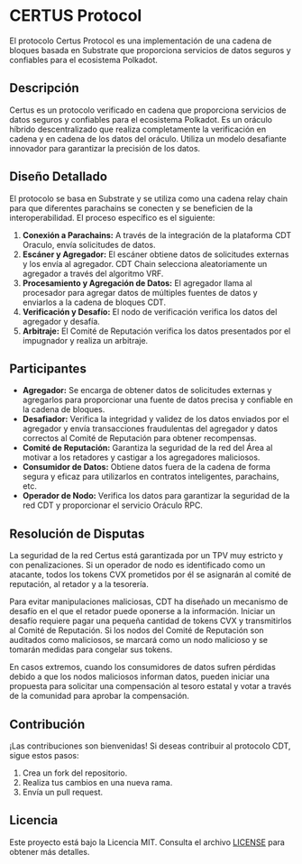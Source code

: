 # CERTUS Protocol

El protocolo Certus Protocol es una implementación de una cadena de bloques basada en Substrate que proporciona servicios de datos seguros y confiables para el ecosistema Polkadot.

## Descripción

Certus es un protocolo verificado en cadena que proporciona servicios de datos seguros y confiables para el ecosistema Polkadot. Es un oráculo híbrido descentralizado que realiza completamente la verificación en cadena y en cadena de los datos del oráculo. Utiliza un modelo desafiante innovador para garantizar la precisión de los datos.

## Diseño Detallado

El protocolo se basa en Substrate y se utiliza como una cadena relay chain para que diferentes parachains se conecten y se beneficien de la interoperabilidad. El proceso específico es el siguiente:

1. **Conexión a Parachains:** A través de la integración de la plataforma CDT Oraculo, envía solicitudes de datos.
2. **Escáner y Agregador:** El escáner obtiene datos de solicitudes externas y los envía al agregador. CDT Chain selecciona aleatoriamente un agregador a través del algoritmo VRF.
3. **Procesamiento y Agregación de Datos:** El agregador llama al procesador para agregar datos de múltiples fuentes de datos y enviarlos a la cadena de bloques CDT.
4. **Verificación y Desafío:** El nodo de verificación verifica los datos del agregador y desafía.
5. **Arbitraje:** El Comité de Reputación verifica los datos presentados por el impugnador y realiza un arbitraje.

## Participantes

- **Agregador:** Se encarga de obtener datos de solicitudes externas y agregarlos para proporcionar una fuente de datos precisa y confiable en la cadena de bloques.
- **Desafiador:** Verifica la integridad y validez de los datos enviados por el agregador y envía transacciones fraudulentas del agregador y datos correctos al Comité de Reputación para obtener recompensas.
- **Comité de Reputación:** Garantiza la seguridad de la red del Área al motivar a los retadores y castigar a los agregadores maliciosos.
- **Consumidor de Datos:** Obtiene datos fuera de la cadena de forma segura y eficaz para utilizarlos en contratos inteligentes, parachains, etc.
- **Operador de Nodo:** Verifica los datos para garantizar la seguridad de la red CDT y proporcionar el servicio Oráculo RPC.

## Resolución de Disputas

La seguridad de la red Certus está garantizada por un TPV muy estricto y con penalizaciones. Si un operador de nodo es identificado como un atacante, todos los tokens CVX prometidos por él se asignarán al comité de reputación, al retador y a la tesorería.

Para evitar manipulaciones maliciosas, CDT ha diseñado un mecanismo de desafío en el que el retador puede oponerse a la información. Iniciar un desafío requiere pagar una pequeña cantidad de tokens CVX y transmitirlos al Comité de Reputación. Si los nodos del Comité de Reputación son auditados como maliciosos, se marcará como un nodo malicioso y se tomarán medidas para congelar sus tokens.

En casos extremos, cuando los consumidores de datos sufren pérdidas debido a que los nodos maliciosos informan datos, pueden iniciar una propuesta para solicitar una compensación al tesoro estatal y votar a través de la comunidad para aprobar la compensación.

## Contribución

¡Las contribuciones son bienvenidas! Si deseas contribuir al protocolo CDT, sigue estos pasos:

1. Crea un fork del repositorio.
2. Realiza tus cambios en una nueva rama.
3. Envía un pull request.

## Licencia

Este proyecto está bajo la Licencia MIT. Consulta el archivo [LICENSE](LICENSE) para obtener más detalles.

